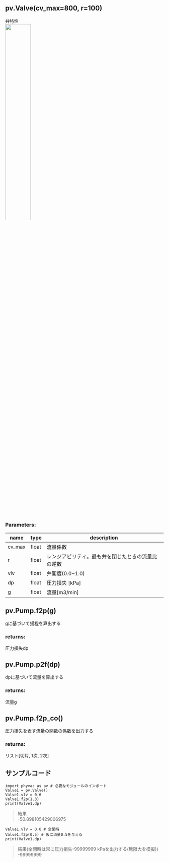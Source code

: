## pv.Valve(cv_max=800, r=100)
弁特性  
<img src="https://user-images.githubusercontent.com/27459538/112825297-8db05500-90c6-11eb-996e-51355f95a5f7.png" width=40%>
  
### Parameters:
|  name  |  type  | description |
| ---- | ---- | ---- |
|cv_max|float|流量係数|
|r|float|レンジアビリティ。最も弁を閉じたときの流量比の逆数|
|vlv|float|弁開度(0.0~1.0)|
|dp|float|圧力損失 [kPa]|
|g|float|流量[m3/min]|
  
## pv.Pump.f2p(g)
gに基づいて揚程を算出する
  
### returns:
圧力損失dp
  
## pv.Pump.p2f(dp)
dpに基づいて流量を算出する
  
### returns:
流量g
  
## pv.Pump.f2p_co()
圧力損失を表す流量の関数の係数を出力する
  
### returns:
リスト[切片, 1次, 2次]
  
## サンプルコード  
```
import phyvac as pv # 必要なモジュールのインポート
Valve1 = pv.Valve()
Valve1.vlv = 0.6
Valve1.f2p(1.3)
print(Valve1.dp)
```
> 結果  
> -50.898105429006975
  
```
Valve1.vlv = 0.0 # 全閉時
Valve1.f2p(0.5) # 仮に流量0.5を与える
print(Valve1.dp)
```
> 結果(全閉時は常に圧力損失-99999999 kPaを出力する(無限大を模擬))  
> -99999999
